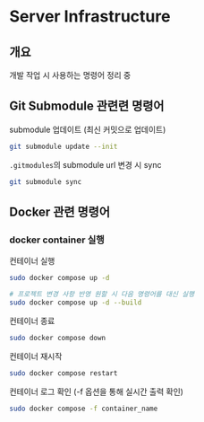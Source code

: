 # Server Infrastructure

## 개요

개발 작업 시 사용하는 명령어 정리 중

## Git Submodule 관련련 명령어

submodule 업데이트 (최신 커밋으로 업데이트)

```bash
git submodule update --init
```

`.gitmodules`의 submodule url 변경 시 sync

```bash
git submodule sync
```

## Docker 관련 명령어

### docker container 실행

컨테이너 실행

```bash
sudo docker compose up -d

# 프로젝트 변경 사항 반영 원할 시 다음 명령어를 대신 실행
sudo docker compose up -d --build
```

컨테이너 종료

```bash
sudo docker compose down
```

컨테이너 재시작

```bash
sudo docker compose restart
```

컨테이너 로그 확인 (-f 옵션을 통해 실시간 출력 확인)

```bash
sudo docker compose -f container_name
```